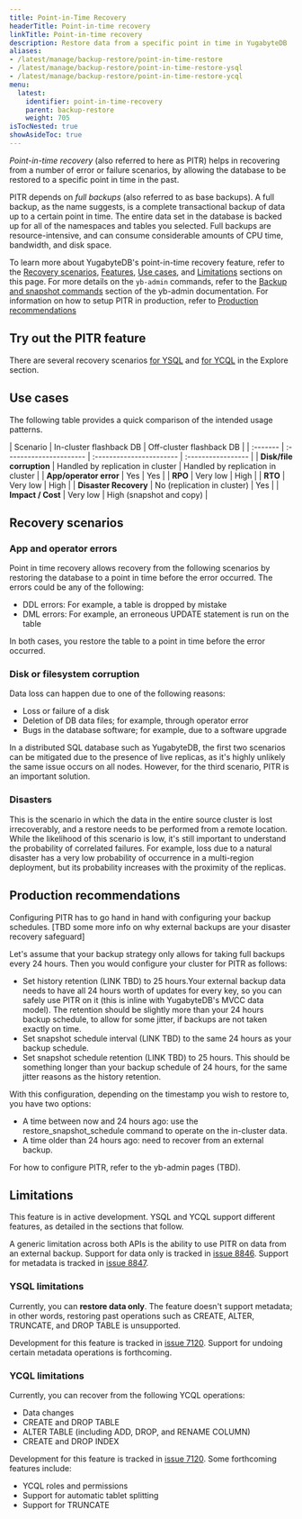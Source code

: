 ```yaml
---
title: Point-in-Time Recovery
headerTitle: Point-in-time recovery
linkTitle: Point-in-time recovery
description: Restore data from a specific point in time in YugabyteDB
aliases:
- /latest/manage/backup-restore/point-in-time-restore
- /latest/manage/backup-restore/point-in-time-restore-ysql
- /latest/manage/backup-restore/point-in-time-restore-ycql
menu:
  latest:
    identifier: point-in-time-recovery
    parent: backup-restore
    weight: 705
isTocNested: true
showAsideToc: true
---
```


_Point-in-time recovery_ (also referred to here as PITR) helps in recovering from a number of error or failure scenarios, by allowing the database to be restored to a specific point in time in the past.

PITR depends on _full backups_ (also referred to as base backups). A full backup, as the name suggests, is a complete transactional backup of data up to a certain point in time. The entire data set in the database is backed up for all of the namespaces and tables you selected. Full backups are resource-intensive, and can consume considerable amounts of CPU time, bandwidth, and disk space.

To learn more about YugabyteDB's point-in-time recovery feature, refer to the [Recovery scenarios](#recovery-scenarios), [Features](#features), [Use cases](#use-cases), and [Limitations](#limitations) sections on this page. For more details on the `yb-admin` commands, refer to the [Backup and snapshot commands](../../../admin/yb-admin#backup-and-snapshot-commands) section of the yb-admin documentation. For information on how to setup PITR in production, refer to [Production recommendations](#production-recommendations)

## Try out the PITR feature

There are several recovery scenarios [for YSQL](../../../explore/backup-restore/point-in-time-recovery-ysql/) and [for YCQL](../../../explore/backup-restore/point-in-time-recovery-ycql/) in the Explore section.

## Use cases

The following table provides a quick comparison of the intended usage patterns.

| Scenario | In-cluster flashback DB | Off-cluster flashback DB |
| :------- | :---------------------- | :----------------------- | :----------------- |
| **Disk/file corruption** | Handled by replication in cluster | Handled by replication in cluster |
| **App/operator error** | Yes | Yes |
| **RPO** | Very low | High |
| **RTO** | Very low | High |
| **Disaster Recovery** | No (replication in cluster) | Yes |
| **Impact / Cost** | Very low | High (snapshot and copy) |

## Recovery scenarios

### App and operator errors

Point in time recovery allows recovery from the following scenarios by restoring the database to a point in time before the error occurred. The errors could be any of the following:

* DDL errors: For example, a table is dropped by mistake
* DML errors: For example, an erroneous UPDATE statement is run on the table

In both cases, you restore the table to a point in time before the error occurred.

### Disk or filesystem corruption

Data loss can happen due to one of the following reasons:

* Loss or failure of a disk
* Deletion of DB data files; for example, through operator error
* Bugs in the database software; for example, due to a software upgrade

In a distributed SQL database such as YugabyteDB, the first two scenarios can be mitigated due to the presence of live replicas, as it's highly unlikely the same issue occurs on all nodes. However, for the third scenario, PITR is an important solution.

### Disasters

This is the scenario in which the data in the entire source cluster is lost irrecoverably, and a restore needs to be performed from a remote location. While the likelihood of this scenario is low, it's still important to understand the probability of correlated failures. For example, loss due to a natural disaster has a very low probability of occurrence in a multi-region deployment, but its probability increases with the proximity of the replicas.

## Production recommendations

Configuring PITR has to go hand in hand with configuring your backup schedules. [TBD some more info on why external backups are your disaster recovery safeguard]

Let's assume that your backup strategy only allows for taking full backups every 24 hours. Then you would configure your cluster for PITR as follows:
- Set history retention (LINK TBD) to 25 hours.Your external backup data needs to have all 24 hours worth of updates for every key, so you can safely use PITR on it (this is inline with YugabyteDB's MVCC data model). The retention should be slightly more than your 24 hours backup schedule, to allow for some jitter, if backups are not taken exactly on time.
- Set snapshot schedule interval (LINK TBD) to the same 24 hours as your backup schedule.
- Set snapshot schedule retention (LINK TBD) to 25 hours. This should be something longer than your backup schedule of 24 hours, for the same jitter reasons as the history retention.

With this configuration, depending on the timestamp you wish to restore to, you have two options:
- A time between now and 24 hours ago: use the restore_snapshot_schedule command to operate on the in-cluster data.
- A time older than 24 hours ago: need to recover from an external backup.

For how to configure PITR, refer to the yb-admin pages (TBD).

## Limitations

This feature is in active development. YSQL and YCQL support different features, as detailed in the sections that follow.

A generic limitation across both APIs is the ability to use PITR on data from an external backup. Support for data only is tracked in [issue 8846](https://github.com/yugabyte/yugabyte-db/issues/8846). Support for metadata is tracked in [issue 8847](https://github.com/yugabyte/yugabyte-db/issues/8847).

### YSQL limitations

Currently, you can **restore data only**. The feature doesn't support metadata; in other words, restoring past operations such as CREATE, ALTER, TRUNCATE, and DROP TABLE is unsupported.

Development for this feature is tracked in [issue 7120](https://github.com/yugabyte/yugabyte-db/issues/7120). Support for undoing certain metadata operations is forthcoming.

### YCQL limitations

Currently, you can recover from the following YCQL operations:

* Data changes
* CREATE and DROP TABLE
* ALTER TABLE (including ADD, DROP, and RENAME COLUMN)
* CREATE and DROP INDEX

Development for this feature is tracked in [issue 7120](https://github.com/yugabyte/yugabyte-db/issues/7120). Some forthcoming features include:

* YCQL roles and permissions
* Support for automatic tablet splitting
* Support for TRUNCATE
